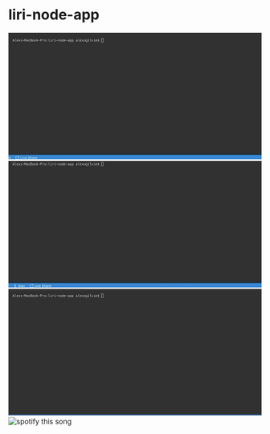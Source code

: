 # liri-node-app
![do what it says](images/do-what-it-says.gif) 
![concert this](images/concert-this.gif)
![movie this](images/movie-this.gif)
![spotify this song](images/spotify-this-song.gif)
